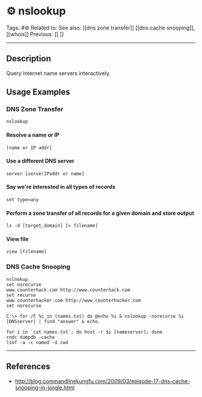 # ⚙️ nslookup
Tags: #⚙️ 
Related to: 
See also: [[dns zone transfer]] [[dns cache snooping]], [[whois]]
Previous: [[ ]]

---
## Description
Query Internet name servers interactively.

## Usage Examples

### DNS Zone Transfer
	nslookup
	
#### Resolve a name or IP
	[name or IP addr]  
    
#### Use a different DNS server
	server [serverIPaddr or name]  
    
#### Say we're interested in all types of records
	set type=any  
    
#### Perform a zone transfer of all records for a given domain and store output
	ls -d [target_domain] [> filename]  
    
#### View file
	view [filename]

### DNS Cache Snooping
	nslookup  
  	set norecurse  
	www.counterhack.com http://www.counterhack.com
	set recurse  
	www.counterhacker.com http://www.counterhacker.com 
	set norecurse  
  
  	C:\> for /F %i in (names.txt) do @echo %i & nslookup -norecurse %i [DNSserver] | find "answer" & echo.

	for i in `cat names.txt`; do host -r $i [nameserver]; done  
	rndc dumpdb -cache  
	lsof -a -c named -d cwd

---
## References
- http://blog.commandlinekungfu.com/2009/03/episode-17-dns-cache-snooping-in-single.html